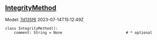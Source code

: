 ## [IntegrityMethod](https://github.com/spdx/spdx-3-model/blob/main/model/Core/Classes/IntegrityMethod.md)
Model: [7d135f6](https://github.com/spdx/spdx-3-model/commit/7d135f6b3c1c412e06ae2ca73da3cbbbcdbc5cda) 2023-07-14T15:12:49Z
```
class IntegrityMethod():
    comment: String = None                             # * optional 
```
